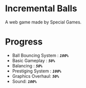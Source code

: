 # Incremental Balls
A web game made by Special Games.

# Progress
- Ball Bouncing System : _**`100%`**_
- Basic Gameplay : _**`50%`**_
- Balancing :  _**`50%`**_
- Prestiging System :  _**`100%`**_
- Graphics Overhaul:  _**`50%`**_
- Sound:  _**`100%`**_
